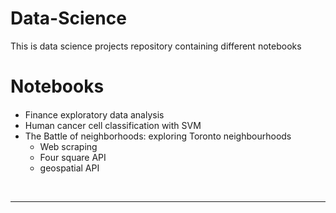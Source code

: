 # Data-Science
This is data science projects repository containing different notebooks
<h1>Notebooks</h1>

<div class="alert alert-block alert-info" style="margin-top: 20px">
    <ul>
        <li>Finance exploratory data analysis</li>
        <li>Human cancer cell classification with SVM</li>
         <li>The Battle of neighborhoods: exploring Toronto neighbourhoods
             <ul>
                 <li>Web scraping</li>
                 <li>Four square API</li>
                 <li>geospatial API</li>
             </ul>
        </li>
<!--         <li></li>
        <li></li> -->
</ul>
</div>
<br>
<hr>


